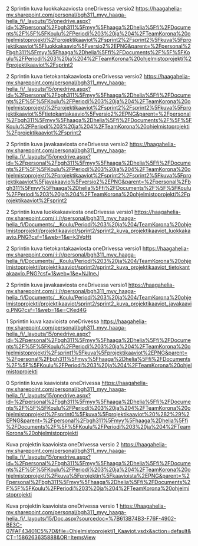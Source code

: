 2 Sprintin kuva luokkakaaviosta oneDrivessa versio2
https://haagahelia-my.sharepoint.com/personal/bgh311_myy_haaga-helia_fi/_layouts/15/onedrive.aspx?id=%2Fpersonal%2Fbgh311%5Fmyy%5Fhaaga%2Dhelia%5Ffi%2FDocuments%2F%5F%5FKoulu%2FPeriodi%203%20ja%204%2FTeamKorona%20ohjelmistoprojekti%2Fprojektikaaviot%2Fsprint2%2Fsprint2%5Fkuva%5Fprojektikaaviot%5Fluokkakaavio%5Fversio2%2EPNG&parent=%2Fpersonal%2Fbgh311%5Fmyy%5Fhaaga%2Dhelia%5Ffi%2FDocuments%2F%5F%5FKoulu%2FPeriodi%203%20ja%204%2FTeamKorona%20ohjelmistoprojekti%2Fprojektikaaviot%2Fsprint2

2 Sprintin kuva tietokantakaaviosta oneDrivessa versio2
https://haagahelia-my.sharepoint.com/personal/bgh311_myy_haaga-helia_fi/_layouts/15/onedrive.aspx?id=%2Fpersonal%2Fbgh311%5Fmyy%5Fhaaga%2Dhelia%5Ffi%2FDocuments%2F%5F%5FKoulu%2FPeriodi%203%20ja%204%2FTeamKorona%20ohjelmistoprojekti%2Fprojektikaaviot%2Fsprint2%2Fsprint2%5Fkuva%5Fprojektikaaviot%5Ftietokantakaavio%5Fversio2%2EPNG&parent=%2Fpersonal%2Fbgh311%5Fmyy%5Fhaaga%2Dhelia%5Ffi%2FDocuments%2F%5F%5FKoulu%2FPeriodi%203%20ja%204%2FTeamKorona%20ohjelmistoprojekti%2Fprojektikaaviot%2Fsprint2

2 Sprintin kuva javakaaviosta oneDrivessa versio2
https://haagahelia-my.sharepoint.com/personal/bgh311_myy_haaga-helia_fi/_layouts/15/onedrive.aspx?id=%2Fpersonal%2Fbgh311%5Fmyy%5Fhaaga%2Dhelia%5Ffi%2FDocuments%2F%5F%5FKoulu%2FPeriodi%203%20ja%204%2FTeamKorona%20ohjelmistoprojekti%2Fprojektikaaviot%2Fsprint2%2Fsprint2%5Fkuva%5Fprojektikaaviot%5Fjavakaavio%5Fversio2%2EPNG&parent=%2Fpersonal%2Fbgh311%5Fmyy%5Fhaaga%2Dhelia%5Ffi%2FDocuments%2F%5F%5FKoulu%2FPeriodi%203%20ja%204%2FTeamKorona%20ohjelmistoprojekti%2Fprojektikaaviot%2Fsprint2

2 Sprintin kuva luokkakaaviosta oneDrivessa versio1
https://haagahelia-my.sharepoint.com/:i:/r/personal/bgh311_myy_haaga-helia_fi/Documents/__Koulu/Periodi%203%20ja%204/TeamKorona%20ohjelmistoprojekti/projektikaaviot/sprint2/sprint2_kuva_projektikaaviot_luokkakaavio.PNG?csf=1&web=1&e=k3VqHt

2 Sprintin kuva tietokantakaaviosta oneDrivessa versio1
https://haagahelia-my.sharepoint.com/:i:/r/personal/bgh311_myy_haaga-helia_fi/Documents/__Koulu/Periodi%203%20ja%204/TeamKorona%20ohjelmistoprojekti/projektikaaviot/sprint2/sprint2_kuva_projektikaaviot_tietokantakaavio.PNG?csf=1&web=1&e=NJIneJ

2 Sprintin kuva javakaaviosta oneDrivessa versio1
https://haagahelia-my.sharepoint.com/:i:/r/personal/bgh311_myy_haaga-helia_fi/Documents/__Koulu/Periodi%203%20ja%204/TeamKorona%20ohjelmistoprojekti/projektikaaviot/sprint2/sprint2_kuva_projektikaaviot_javakaavio.PNG?csf=1&web=1&e=CKed4G

1 Sprintin kuva kaavioista oneDrivessa
https://haagahelia-my.sharepoint.com/personal/bgh311_myy_haaga-helia_fi/_layouts/15/onedrive.aspx?id=%2Fpersonal%2Fbgh311%5Fmyy%5Fhaaga%2Dhelia%5Ffi%2FDocuments%2F%5F%5FKoulu%2FPeriodi%203%20ja%204%2FTeamKorona%20ohjelmistoprojekti%2Fsprint1%5Fkuva%5Fprojektikaaviot%2EPNG&parent=%2Fpersonal%2Fbgh311%5Fmyy%5Fhaaga%2Dhelia%5Ffi%2FDocuments%2F%5F%5FKoulu%2FPeriodi%203%20ja%204%2FTeamKorona%20ohjelmistoprojekti

0 Sprintin kuva kaavioista oneDrivessa
https://haagahelia-my.sharepoint.com/personal/bgh311_myy_haaga-helia_fi/_layouts/15/onedrive.aspx?id=%2Fpersonal%2Fbgh311%5Fmyy%5Fhaaga%2Dhelia%5Ffi%2FDocuments%2F%5F%5FKoulu%2FPeriodi%203%20ja%204%2FTeamKorona%20ohjelmistoprojekti%2Fsprint0%5Fkuva%5Fprojektikaaviot%20%282%29%2EPNG&parent=%2Fpersonal%2Fbgh311%5Fmyy%5Fhaaga%2Dhelia%5Ffi%2FDocuments%2F%5F%5FKoulu%2FPeriodi%203%20ja%204%2FTeamKorona%20ohjelmistoprojekti

Kuva projektin kaavioista oneDrivessa versio 2
https://haagahelia-my.sharepoint.com/personal/bgh311_myy_haaga-helia_fi/_layouts/15/onedrive.aspx?id=%2Fpersonal%2Fbgh311%5Fmyy%5Fhaaga%2Dhelia%5Ffi%2FDocuments%2F%5F%5FKoulu%2FPeriodi%203%20ja%204%2FTeamKorona%20ohjelmistoprojekti%2Fkuva%5Fprojektin%5Fkaavioista%2EPNG&parent=%2Fpersonal%2Fbgh311%5Fmyy%5Fhaaga%2Dhelia%5Ffi%2FDocuments%2F%5F%5FKoulu%2FPeriodi%203%20ja%204%2FTeamKorona%20ohjelmistoprojekti

Kuva projektin kaavioista oneDrivessa versio 1
https://haagahelia-my.sharepoint.com/personal/bgh311_myy_haaga-helia_fi/_layouts/15/Doc.aspx?sourcedoc=%7B613B74B3-F76F-4902-BE3C-07FAF43401C5%7D&file=Ohjelmistoprojekti1_Kaaviot.vsdx&action=default&CT=1586263635888&OR=ItemsView
